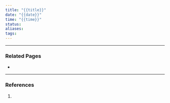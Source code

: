 ```yaml
---
title: "{{title}}"
date: "{{date}}"
time: "{{time}}" 
status: 
aliases: 
tags:
---
```




---
### Related Pages

- 

---
### References

1. 
